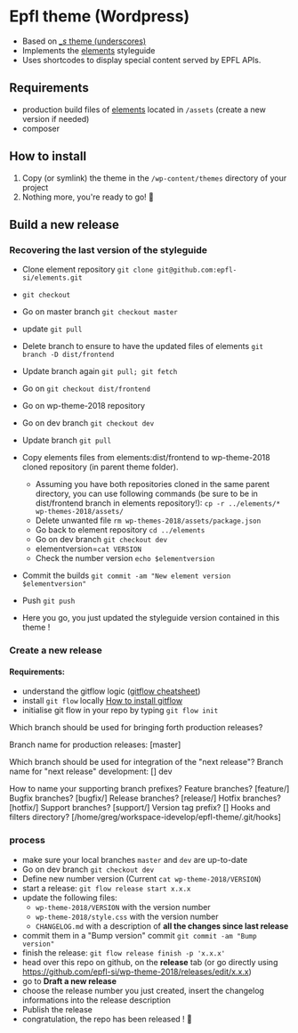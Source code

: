 
Epfl theme (Wordpress)
===
 * Based on [*_s* theme (underscores)](https://underscores.me/)
 * Implements the [elements](https://github.com/epfl-si/elements) styleguide
 * Uses shortcodes to display special content served by EPFL APIs.

## Requirements
  * production build files of [elements](https://github.com/epfl-si/elements) located in `/assets` (create a new version if needed)
  * composer

## How to install
  1. Copy (or symlink) the theme in the `/wp-content/themes` directory of your project
  2. Nothing more, you're ready to go! 🚀

## Build a new release
### Recovering the last version of the styleguide
  - Clone element repository `git clone git@github.com:epfl-si/elements.git`
  - `git checkout `
  - Go on master branch `git checkout master`
  - update `git pull`
  - Delete branch to ensure to have the updated files of elements `git branch -D dist/frontend`
  - Update branch again `git pull; git fetch`
  - Go on `git checkout dist/frontend`

  - Go on wp-theme-2018 repository 
  - Go on dev branch `git checkout dev`
  - Update branch `git pull`
  - Copy elements files from elements:dist/frontend to wp-theme-2018 cloned repository (in parent theme folder). 
    - Assuming you have both repositories cloned in the same parent directory, you can use following
      commands (be sure to be in dist/frontend branch in elements repository!):
      `cp -r ../elements/* wp-themes-2018/assets/`
    - Delete unwanted file `rm wp-themes-2018/assets/package.json`
    - Go back to element repository `cd ../elements`
    - Go on dev branch `git checkout dev`
    - elementversion=`cat VERSION`
    - Check the number version `echo $elementversion`
  - Commit the builds `git commit -am "New element version $elementversion"`
  - Push `git push`
  - Here you go, you just updated the styleguide version contained in this theme !

### Create a new release
#### Requirements:
  - understand the gitflow logic ([gitflow cheatsheet](https://danielkummer.github.io/git-flow-cheatsheet/))
  - install `git flow` locally [How to install gitflow](https://github.com/nvie/gitflow/wiki/Installation)
  - initialise git flow in your repo by typing `git flow init`
  
  Which branch should be used for bringing forth production releases?
   
Branch name for production releases: [master] 

Which branch should be used for integration of the "next release"?
Branch name for "next release" development: [] dev

How to name your supporting branch prefixes?
Feature branches? [feature/] 
Bugfix branches? [bugfix/] 
Release branches? [release/] 
Hotfix branches? [hotfix/] 
Support branches? [support/] 
Version tag prefix? [] 
Hooks and filters directory? [/home/greg/workspace-idevelop/epfl-theme/.git/hooks] 

  ### process
  - make sure your local branches `master` and `dev` are up-to-date
  - Go on dev branch `git checkout dev`
  - Define new number version (Current `cat wp-theme-2018/VERSION`)
  - start a release: `git flow release start x.x.x`
  - update the following files:
    - `wp-theme-2018/VERSION` with the version number
    - `wp-theme-2018/style.css` with the version number
    - `CHANGELOG.md` with a description of **all the changes since last release**
  - commit them in a "Bump version" commit `git commit -am "Bump version"`
  - finish the release: `git flow release finish -p 'x.x.x'`
  - head over this repo on github, on the **release** tab (or go directly using https://github.com/epfl-si/wp-theme-2018/releases/edit/x.x.x)
  - go to **Draft a new release**
  - choose the release number you just created, insert the changelog informations into the release description
  - Publish the release
  - congratulation, the repo has been released ! 🎉
